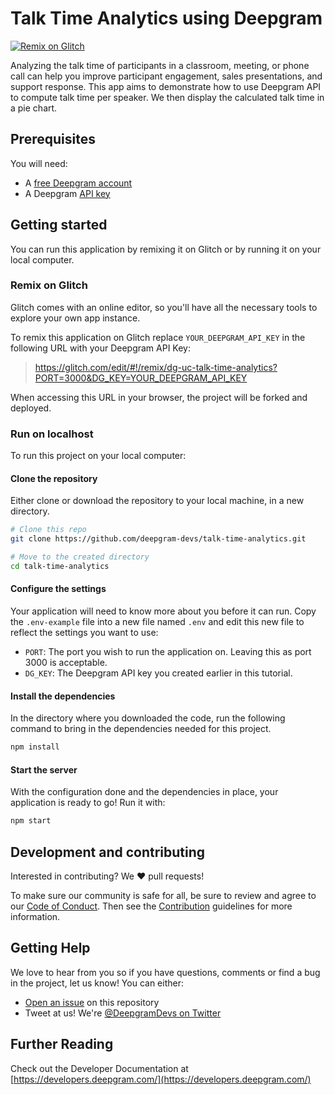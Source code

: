 # Talk Time Analytics using Deepgram

[![Remix on Glitch](https://img.shields.io/badge/Glitch-remix-blue?logo=glitch)](#remix-on-glitch)

Analyzing the talk time of participants in a classroom, meeting, or phone call
can help you improve participant engagement, sales presentations, and support
response. This app aims to demonstrate how to use Deepgram API to compute talk
time per speaker. We then display the calculated talk time in a pie chart.

## Prerequisites

You will need:

- A [free Deepgram account](https://console.deepgram.com/signup?utm_source=DEVREL&utm_medium=github&utm_content=talk-time-analytics)
- A Deepgram [API key](https://developers.deepgram.com/api-reference/speech-recognition-api#tag/API-Keys)

## Getting started

You can run this application by remixing it on Glitch or by running it on your
local computer.

### Remix on Glitch

Glitch comes with an online editor, so you'll have all the necessary tools
to explore your own app instance.

To remix this application on Glitch replace `YOUR_DEEPGRAM_API_KEY` in the
following URL with your Deepgram API Key:

> https://glitch.com/edit/#!/remix/dg-uc-talk-time-analytics?PORT=3000&DG_KEY=YOUR_DEEPGRAM_API_KEY

When accessing this URL in your browser, the project will be forked and deployed.

### Run on localhost

To run this project on your local computer:

#### Clone the repository

Either clone or download the repository to your local machine, in a new directory.

```bash
# Clone this repo
git clone https://github.com/deepgram-devs/talk-time-analytics.git

# Move to the created directory
cd talk-time-analytics
```

#### Configure the settings

Your application will need to know more about you before it can run. Copy the
`.env-example` file into a new file named `.env` and edit this new file to
reflect the settings you want to use:

- `PORT`: The port you wish to run the application on. Leaving this as port 3000
is acceptable.
- `DG_KEY`: The Deepgram API key you created earlier in this tutorial.

#### Install the dependencies

In the directory where you downloaded the code, run the following command to
bring in the dependencies needed for this project.

```bash
npm install
```

#### Start the server

With the configuration done and the dependencies in place, your application
is ready to go! Run it with:

```bash
npm start
```

## Development and contributing

Interested in contributing? We ❤️ pull requests!

To make sure our community is safe for all, be sure to review and agree to our
[Code of Conduct](./CODE_OF_CONDUCT.md). Then see the
[Contribution](./CONTRIBUTING.md) guidelines for more information.

## Getting Help

We love to hear from you so if you have questions, comments or find a bug in the
project, let us know! You can either:

- [Open an issue](https://github.com/deepgram-devs/talk-time-analytics/issues/new) on this repository
- Tweet at us! We're [@DeepgramDevs on Twitter](https://twitter.com/DeepgramDevs)

## Further Reading

Check out the Developer Documentation at [https://developers.deepgram.com/](https://developers.deepgram.com/)
